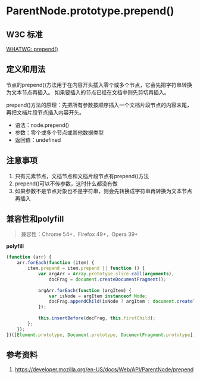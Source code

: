 # ParentNode.prototype.prepend()

## W3C 标准
[WHATWG: prepend()](https://dom.spec.whatwg.org/#dom-parentnode-prepend)

## 定义和用法
节点的prepend()方法用于在内容开头插入零个或多个节点，它会先把字符串转换为文本节点再插入。
如果要插入的节点已经在文档中则先剪切再插入。

prepend()方法的原理：先把所有参数按顺序插入一个文档片段节点的内容末尾，再把文档片段节点插入内容开头。

- 语法：node.prepend()
- 参数：零个或多个节点或其他数据类型
- 返回值：undefined

## 注意事项
1. 只有元素节点，文档节点和文档片段节点有prepend()方法
2. prepend()可以不传参数，这时什么都没有做
3. 如果参数不是节点对象也不是字符串，则会先转换成字符串再转换为文本节点再插入

## 兼容性和polyfill
> 兼容性：Chrome 54+，Firefox 49+，Opera 39+

**polyfill**
```javascript
(function (arr) {
    arr.forEach(function (item) {
        item.prepend = item.prepend || function () {
            var argArr = Array.prototype.slice.call(arguments),
                docFrag = document.createDocumentFragment();
            
            argArr.forEach(function (argItem) {
                var isNode = argItem instanceof Node;
                docFrag.appendChild(isNode ? argItem : document.createTextNode(String(argItem)));
            });
            
            this.insertBefore(docFrag, this.firstChild);
        };
    });
})([Element.prototype, Document.prototype, DocumentFragment.prototype]);
```

## 参考资料
1. https://developer.mozilla.org/en-US/docs/Web/API/ParentNode/prepend